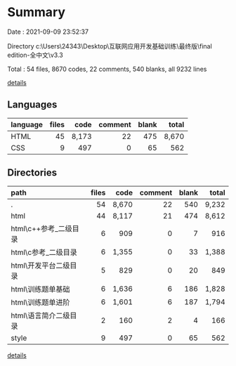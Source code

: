# Summary

Date : 2021-09-09 23:52:37

Directory c:\Users\24343\Desktop\互联网应用开发基础训练\最终版\final edition-全中文\v3.3

Total : 54 files,  8670 codes, 22 comments, 540 blanks, all 9232 lines

[details](details.md)

## Languages
| language | files | code | comment | blank | total |
| :--- | ---: | ---: | ---: | ---: | ---: |
| HTML | 45 | 8,173 | 22 | 475 | 8,670 |
| CSS | 9 | 497 | 0 | 65 | 562 |

## Directories
| path | files | code | comment | blank | total |
| :--- | ---: | ---: | ---: | ---: | ---: |
| . | 54 | 8,670 | 22 | 540 | 9,232 |
| html | 44 | 8,117 | 21 | 474 | 8,612 |
| html\c++参考_二级目录 | 6 | 909 | 0 | 7 | 916 |
| html\c参考_二级目录 | 6 | 1,355 | 0 | 33 | 1,388 |
| html\开发平台二级目录 | 5 | 829 | 0 | 20 | 849 |
| html\训练题单基础 | 6 | 1,636 | 6 | 186 | 1,828 |
| html\训练题单进阶 | 6 | 1,601 | 6 | 187 | 1,794 |
| html\语言简介二级目录 | 2 | 160 | 2 | 4 | 166 |
| style | 9 | 497 | 0 | 65 | 562 |

[details](details.md)